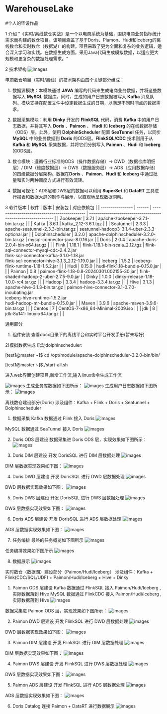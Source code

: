 # WarehouseLake
#个人的毕设作品

1 介绍
"《实时/离线数仓实战》是一个以电商系统为基础，围绕电商业务指标统计需求而构建的数仓项目。该项目涵盖了基于Doris、Piamon、Hudi和Iceberg的离线数仓和实时数仓（数据湖）的构建。项目采取了更为全面和复杂的业务逻辑，适合深入学习和实践。在数据生成方面，采用Java代码生成模拟数据，以适应更大规模和更复杂的数据处理需求。"

2 技术架构
![images](/images/图片1.png)

电商数仓项目（实时/离线）的技术架构由四个关键部分组成：

1. 数据源模块：本模块通过 **JAVA** 编写的代码来生成电商业务数据，并将这些数据写入 **MySQL** 数据库。同时，生成的用户日志数据被写入 **Kafka** 消息队列。模块支持在配置文件中设定数据生成的日期，以满足不同时间点的数据需求。

2. 数据采集模块：利用 **Dinky** 开发的 **FlinkSQL** 代码，消费 **Kafka** 中的用户日志数据，并将其写入 **Doris** 、**Paimon** 、 **Hudi** 和 **Iceberg** 的在线数据存储（ODS）层。此外，使用 **DolphinScheduler** 配置 **SeaTunnel** 任务，以同步 **MySQL** 中的业务数据到 **Doris** 的ODS层。**FlinkSQL/CDC** 技术则用于从 **Kafka** 和 **MySQL** 采集数据，并将它们分别写入 **Paimon** 、**Hudi** 和 **Iceberg** 的ODS层。

3. 数仓模块：遵循行业标准的ODS（操作数据存储）-> DWD（数据仓库明细层）/ DIM（维度数据层）-> DWS（数据服务层）-> ADS（应用数据存储）的四级数据分层架构。数据在**Doris** 、**Paimon**、**Hudi** 和 **Iceberg** 中通过批量和实时两种调度方式进行有效流转。

4. 数据可视化：ADS层和DWS层的数据可以利用 **SuperSet** 和 **DataRT** 工具进行报表和数据大屏的制作与展示，以直观地呈现数据洞察。

3 软件版本
| 软件             | 版本   | 安装包                                       | 对应依赖包                                                   |
| ---------------- | ------ | -------------------------------------------- | ------------------------------------------------------------ |
| Zookeeper        | 3.7.1  | apache-zookeeper-3.7.1-bin.tar.gz            |                                                              |
| Kafka            | 3.6.1  | kafka_2.12-3.6.1.tgz                         |                                                              |
| Seatunnel        | 2.3.3  | apache-seatunnel-2.3.3-bin.tar.gz            | seatunnel-hadoop3-3.1.4-uber-2.3.3-optional.jar              |
| Dolphinscheduler | 3.2.0  | apache-dolphinscheduler-3.2.0-bin.tar.gz     | mysql-connector-java-8.0.16.jar                              |
| Doris            | 2.0.4  | apache-doris-2.0.4-bin-x64.tar.gz            |                                                              |
| Flink            | 1.18.1 | flink-1.18.1-bin-scala_2.12.tgz              | flink-sql-connector-mysql-cdc-2.4.2.jar <br> flink-sql-connector-kafka-3.1.0-1.18.jar <br> flink-sql-connector-hive-3.1.3_2.12-1.19.0.jar |
| Iceberg          | 1.5.2  | iceberg-flink-runtime-1.18-1.5.2.jar         |                                                              |
| Hudi             | 0.15.0 | hudi-flink1.18-bundle-0.15.0.jar             |                                                              |
| Paimon           | 0.8    | paimon-flink-1.18-0.8-20240301.002155-30.jar | flink-shaded-hadoop-2-uber-2.7.5-9.0.jar                     |
| Dinky            | 1.0.0  | dinky-release-1.18-1.0.0-rc4.tar.gz          |                                                              |
| Hadoop           | 3.3.4  | hadoop-3.3.4.tar.gz                          |                                                              |
| Hive             | 3.1.3  | apache-hive-3.1.3-bin.tar.gz                 | paimon-hive-connector-3.1-0.7.0-incubating.jar  <br> iceberg-hive-runtime-1.5.2.jar  <br> hudi-hadoop-mr-bundle-0.15.0.jar |
| Maven            | 3.9.6  | apache-maven-3.9.6-bin.tar.gz                |                                                              |
| Centos           | 7      | CentOS-7-x86_64-Minimal-2009.iso             |                                                              |
| jdk          | 8      | jdk-8u141-linux-x64.tar.gz |                                                              |

通用部分
1) 组件安装
   查看docx目录下的离线平台和实时平台开发手册(暂未写好)
   
2)模拟数据生成
启动dolphinscheduler:

[test1@master ~]$ cd /opt/module/apache-dolphinscheduler-3.2.0-bin/bin/

[test1@master ~]$./start-all.sh


进入web界面创建项目,新增工作流,输入linux命令生成工作流

![images](/images/图片2.png)
生成业务库数据如下图所示：
![images](/images/图片3.png)
生成用户日志数据如下图所示：
![images](/images/图片4.png)

离线数仓建设部分(Doris)
涉及组件：Kafka + Flink + Doris + Seatunnel + Dolphinscheduler
1) 数据采集
Kafka 数据通过 Flink 接入 Doris
![images](/images/图片5.png)

MySQL 数据通过 SeaTunnel 接入 Doris
![images](/images/图片6.png)

2) Doris ODS 层建设
数据采集进 Doris ODS 层，实现效果如下图所示：
![images](/images/图片7.png)

3) Doris DIM 层建设
开发 DorisSQL 进行 DIM 层数据处理
![images](/images/图片8.png)

DIM 层数据实现效果如下图：
![images](/images/图片9.png)


4) Doris DWD 层建设
开发 DorisSQL 进行 DWD 层数据处理
![images](/images/图片10.png)


DWD 层数据实现效果如下图：
![images](/images/图片11.png)

5) Doris DWS 层建设
开发 DorisSQL 进行 DWS 层数据处理
![images](/images/图片12.png)

DWS 层数据实现效果如下图：
![images](/images/图片13.png)

6) Doris ADS 层建设
开发 DorisSQL 进行 ADS 层数据处理
![images](/images/图片14.png)

ADS 层数据实现效果如下图：
![images](/images/图片15.png)


7) 任务编排
最终的任务概览如下图所示
![images](/images/图片16.png)

任务编排效果如下图所示
![images](/images/图片17.png)

8) 数据展示
![images](/images/图片18.png)

实时数仓（数据湖）建设部分（Paimon/Hudi/Iceberg）
涉及组件：Kafka + Flink(CDC/SQL/UDF) + Paimon/Hudi/Iceberg + Hive + Dinky
1) Paimon ODS 层建设
Kafka 数据通过 FlinkSQL 接入 Paimon/Hudi/Iceberg ,实际数据落到 Hive
MySQL 数据通过 FlinkCDC 接入 Paimon/Hudi/Iceberg ,实际数据落到 Hive
![images](/images/图片19.png)

数据采集进 Paimon ODS 层，实现效果如下图所示：
![images](/images/图片20.png)

2) Paimon DWD 层建设
开发 FlinkSQL 进行 DWD 层数据处理
![images](/images/图片21.png)

DWD 层数据实现效果如下图：
![images](/images/图片22.png)

3) Paimon DIM 层建设
开发 FlinkSQL 进行 DIM 层数据处理
![images](/images/图片23.png)

DIM 层数据实现效果如下图：
![images](/images/图片24.png)

4) Paimon DWS 层建设
开发 FlinkSQL 进行 DWS 层数据处理
![images](/images/图片25.png)

DWS 层数据实现效果如下图：
![images](/images/图片26.png)

5) Paimon ADS 层建设
开发 FlinkSQL 进行 ADS 层数据处理
![images](/images/图片27.png)

ADS 层数据实现效果如下图：
![images](/images/图片28.png)

6) Doris Catalog 连接 Paimon + DataRT 进行数据展示
![images](/images/图片29.png)




